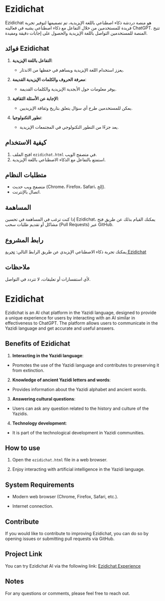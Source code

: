 # Ezidichat

Ezidichat هو منصة دردشة ذكاء اصطناعي باللغة الإيزيدية، تم تصميمها لتوفير تجربة فريدة للمستخدمين من خلال التفاعل مع ذكاء اصطناعي يشبه في فعاليته ChatGPT. تتيح المنصة للمستخدمين التواصل باللغة الإيزيدية والحصول على إجابات دقيقة ومفيدة.

## فوائد Ezidichat

1. **التفاعل باللغة الإيزيدية**:
   - يعزز استخدام اللغة الإيزيدية ويساهم في حفظها من الاندثار.

2. **معرفة الحروف والكلمات الإيزيدية القديمة**:
   - يوفر معلومات حول الأبجدية الإيزيدية والكلمات القديمة.

3. **الإجابة عن الأسئلة الثقافية**:
   - يمكن للمستخدمين طرح أي سؤال يتعلق بتاريخ وثقافة الإيزيديين.

4. **تطور التكنولوجيا**:
   - يعد جزءًا من التطور التكنولوجي في المجتمعات الإيزيدية.

## كيفية الاستخدام

1. افتح الملف `ezidichat.html` في متصفح الويب.
2. استمتع بالتفاعل مع الذكاء الاصطناعي باللغة الإيزيدية.

## متطلبات النظام

- متصفح ويب حديث (Chrome، Firefox، Safari، إلخ).
- اتصال بالإنترنت.

## المساهمة

إذا كنت ترغب في المساهمة في تحسين Ezidichat، يمكنك القيام بذلك عن طريق فتح مشاكل أو تقديم طلبات سحب (Pull Requests) عبر GitHub.

## رابط المشروع

يمكنك تجربة ذكاء الاصطناعي الإيزيدي عن طريق الرابط التالي:
[تجربة Ezidichat](https://shamo74.github.io/ezidichat.com/)

## ملاحظات

لأي استفسارات أو تعليقات، لا تتردد في التواصل.
# Ezidichat

Ezidichat is an AI chat platform in the Yazidi language, designed to provide a unique experience for users by interacting with an AI similar in effectiveness to ChatGPT. The platform allows users to communicate in the Yazidi language and get accurate and useful answers.

## Benefits of Ezidichat

1. **Interacting in the Yazidi language**:
- Promotes the use of the Yazidi language and contributes to preserving it from extinction.

2. **Knowledge of ancient Yazidi letters and words**:
- Provides information about the Yazidi alphabet and ancient words.

3. **Answering cultural questions**:
- Users can ask any question related to the history and culture of the Yazidis.

4. **Technology development**:
- It is part of the technological development in Yazidi communities.

## How to use

1. Open the `ezidichat.html` file in a web browser.

2. Enjoy interacting with artificial intelligence in the Yazidi language.

 ## System Requirements

- Modern web browser (Chrome, Firefox, Safari, etc.).

- Internet connection.

## Contribute

If you would like to contribute to improving Ezidichat, you can do so by opening issues or submitting pull requests via GitHub.

## Project Link

You can try Ezidichat AI via the following link:
[Ezidichat Experience](https://shamo74.github.io/ezidichat.com/)

## Notes

For any questions or comments, please feel free to reach out.
